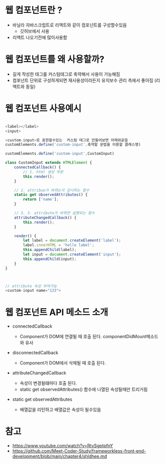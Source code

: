 # 웹 컴포넌트란 ?
- 바닐라 자바스크립트로 리액트와 같이 컴포넌트를 구성할수있음
  - 깃허브에서 사용
- 리액트 나오기전에 많이사용함 

# 웹 컴포넌트를 왜 사용할까?
- 길게 작성한 태그를 커스텀태그로 축약해서 사용이 가능해짐
- 컴포넌트 단위로 구성하게되면 재사용성이라든지 유지보수 관리 측에서 좋아짐 (리액트와 동일)


# 웹 컴포넌트 사용예시

~~~js

<label></label>
<input>

<custom-input>로 표현할수있는  커스텀 태그로 만들어보면 아래와같음
customElements.define('custom-input',축약할 문법을 이용할 클래스명)

customElements.define('custom-input',CustomInput)

class CustomInput extends HTMLElement {
	connectedCallback() {
		// 1. html 생성 부분
		this.render();
	}

	// 2. attribue가 바뀌는지 감시하는 함수
	static get observedAttributes() {
		return ['name'];
	}

	// 3. 3. attribute가 바뀌면 실행되는 함수
	attributeChangedCallback() {
		this.render();
	}

	render() {
		let label = document.createElement('label');
		label.innerHTML = 'hello label';
		this.appendChild(label);
		let input = document.createElement('input');
		this.appendChild(input);
	}
}



// attribute 속성 부여가능 
<custom-input name="123">
~~~



# 웹 컴포넌트 API 메소드 소개

- connectedCallback
  - Component가 DOM에 연결될 때 호출 된다. componentDidMount메소드와 유사 

- disconnectedCallback
  - Component가 DOM에서 삭제될 때 호출 된다.

- attributeChangedCallback 
  - 속성이 변경될떄마다 호출 된다.
  -  static get observedAttributes() 함수에 나열된 속성될때만 트리거됨

- static get observedAttributes
  - 배열값을 리턴하고 배열값은 속성이 될수있음 






# 참고
- https://www.youtube.com/watch?v=RtvSgptpfnY
- https://github.com/Meet-Coder-Study/frameworkless-front-end-development/blob/main/chapter4/shldhee.md